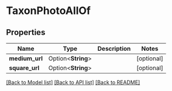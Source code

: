 # TaxonPhotoAllOf

## Properties

Name | Type | Description | Notes
------------ | ------------- | ------------- | -------------
**medium_url** | Option<**String**> |  | [optional]
**square_url** | Option<**String**> |  | [optional]

[[Back to Model list]](../README.md#documentation-for-models) [[Back to API list]](../README.md#documentation-for-api-endpoints) [[Back to README]](../README.md)


